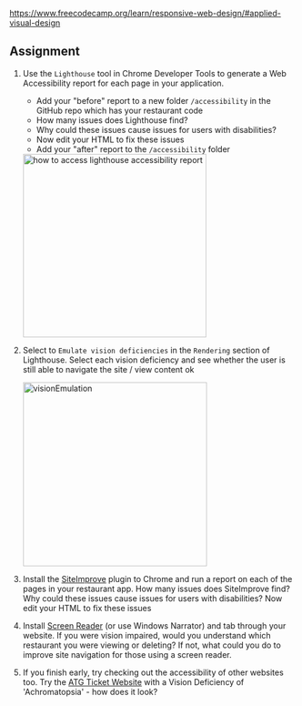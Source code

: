 
https://www.freecodecamp.org/learn/responsive-web-design/#applied-visual-design





## Assignment
  1. Use the `Lighthouse` tool in Chrome Developer Tools to generate a Web Accessibility report for each page in your application.
     * Add your "before" report to a new folder `/accessibility` in the GitHub repo which has your restaurant code
     * How many issues does Lighthouse find?
     * Why could these issues cause issues for users with disabilities?
     * Now edit your HTML to fix these issues
     * Add your "after" report to the `/accessibility` folder

     <img width="322" alt="how to access lighthouse accessibility report" src="https://user-images.githubusercontent.com/1316724/106430584-eddaa000-6463-11eb-829e-5292749f16d2.PNG">
 
  2. Select to `Emulate vision deficiencies` in the `Rendering` section of Lighthouse. Select each vision deficiency and see whether the user is still able to navigate the site / view content ok

     <img width="323" alt="visionEmulation" src="https://user-images.githubusercontent.com/1316724/106431075-a86aa280-6464-11eb-90c9-50d071ec101f.PNG">
  3. Install the [SiteImprove](https://chrome.google.com/webstore/detail/siteimprove-accessibility/efcfolpjihicnikpmhnmphjhhpiclljc) plugin to Chrome and run a report on each of  the pages in your restaurant app.
    How many issues does SiteImprove find?
    Why could these issues cause issues for users with disabilities?
    Now edit your HTML to fix these issues
  4. Install [Screen Reader](https://chrome.google.com/webstore/detail/screen-reader/kgejglhpjiefppelpmljglcjbhoiplfn) (or use Windows Narrator) and tab through your website. If you were vision impaired, would you understand which restaurant you were viewing or deleting? If not, what could you do to improve site navigation for those using a screen reader.
  5. If you finish early, try checking out the accessibility of other websites too. Try the [ATG Ticket Website](https://atg.nliven.co/tickets/series/wicked?_ga=2.37698784.1776477192.1605217929-908196991.1605217929) with a Vision Deficiency of 'Achromatopsia' - how does it look?